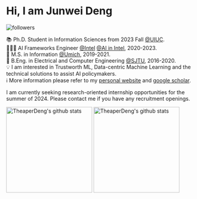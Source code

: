 # Hi, I am Junwei Deng

![followers](https://img.shields.io/github/followers/theaperdeng)

📚️ Ph.D. Student in Information Sciences from 2023 Fall <a href="https://ischool.illinois.edu/">@UIUC</a>.<br>
👨🏽‍💻 AI Frameworks Engineer <a href="https://www.intel.com">@Intel</a> <a href="https://www.intel.com/content/www/us/en/developer/topic-technology/artificial-intelligence/overview.html">@AI in Intel</a>, 2020-2023.<br>
🏫 M.S. in Information <a href="https://umich.edu">@Umich</a>, 2019-2021.<br>
🏫 B.Eng. in Electrical and Computer Engineering <a href="https://sjtu.edu.cn">@SJTU</a>, 2016-2020.<br>
💡 I am interested in Trustworth ML, Data-centric Machine Learning and the technical solutions to assist AI policymakers. <br>
ℹ️ More information please refer to my [personal website](https://theaperdeng.github.io/) and [google scholar](https://scholar.google.com/citations?user=DagyP9QAAAAJ&hl=en&oi=ao).

I am currently seeking research-oriented internship opportunities for the summer of 2024. Please contact me if you have any recruitment openings.

<p align="left">
<img alt="TheaperDeng's github stats" height='230' src="https://github-readme-stats.vercel.app/api?username=theaperdeng&show_icons=true&include_all_commits=true">
<img alt="TheaperDeng's github stats" height='230' src="https://github-readme-stats.vercel.app/api/top-langs/?username=theaperdeng">
</p>

